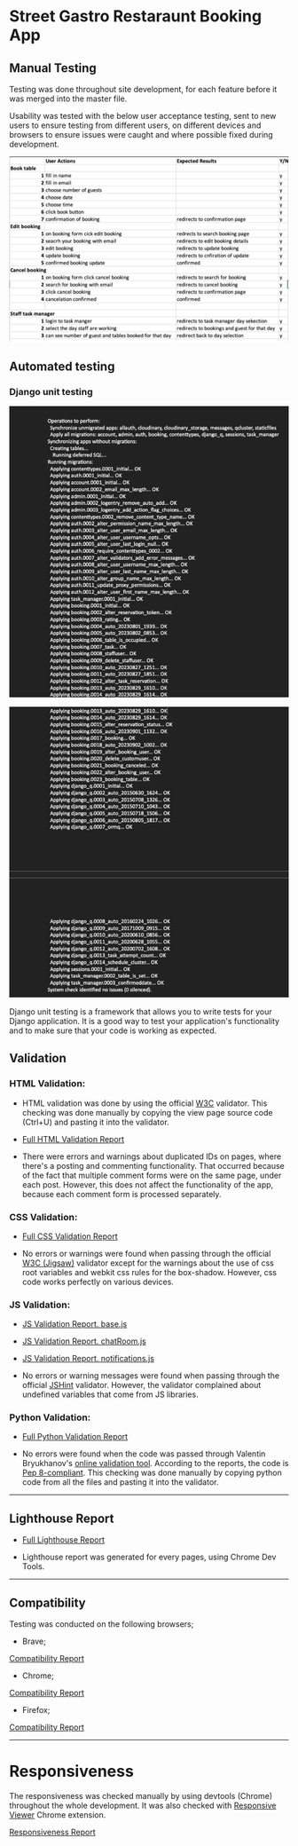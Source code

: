 # Street Gastro Restaraunt Booking App

## Manual Testing

Testing was done throughout site development, for each feature before it was merged into the master file.

Usability was tested with the below user acceptance testing, sent to new users to ensure testing from different users, on different devices and browsers to ensure issues were caught and where possible fixed during development.

![manual test](static/images/manuel-testing.png)




## Automated testing

### Django unit testing

![model test](static/images/verbosity-model-test-1.png)

![model test](static/images/verbosity-model-test-2.png)

Django unit testing is a framework that allows you to write tests for your Django application. It is a good way to test your application's functionality and to make sure that your code is working as expected. 

## Validation

### HTML Validation:

- HTML validation was done by using the official [W3C](https://validator.w3.org/) validator. This checking was done manually by copying the view page source code (Ctrl+U) and pasting it into the validator.

- [Full HTML Validation Report](documentation/validation/html_validation.pdf)

- There were errors and warnings about duplicated IDs on pages, where there's a posting and commenting functionality. That occurred because of the fact that multiple comment forms were on the same page, under each post. However, this does not affect the functionality of the app, because each comment form is processed separately.

### CSS Validation:

- [Full CSS Validation Report](documentation/validation/css_validation.png)

- No errors or warnings were found when passing through the official [W3C (Jigsaw)](https://jigsaw.w3.org/css-validator/#validate_by_uri) validator except for the warnings about the use of css root variables and webkit css rules for the box-shadow. However, css code works perfectly on various devices.


### JS Validation:

- [JS Validation Report. base.js](documentation/validation/js_validation_base_js.png)
- [JS Validation Report. chatRoom.js](documentation/validation/js_validation_chatroom.png)
- [JS Validation Report. notifications.js](documentation/validation/js_validation_notifications.png)

- No errors or warning messages were found when passing through the official [JSHint](https://www.jshint.com/) validator. However, the validator complained about undefined variables that come from JS libraries.

### Python Validation:
- [Full Python Validation Report](documentation/validation/python_validation.pdf)

- No errors were found when the code was passed through Valentin Bryukhanov's [online validation tool](http://pep8online.com/). According to the reports, the code is [Pep 8-compliant](https://legacy.python.org/dev/peps/pep-0008/). This checking was done manually by copying python code from all the files and pasting it into the validator.

---
## Lighthouse Report

- [Full Lighthouse Report](documentation/validation/lighthouse_report.pdf)

- Lighthouse report was generated for every pages, using Chrome Dev Tools.

--- 

## Compatibility

Testing was conducted on the following browsers;

- Brave;

[Compatibility Report](documentation/compatibility/compatibility_brave.png)

- Chrome;

[Compatibility Report](documentation/compatibility/compatibility_chrome.png)

- Firefox;

[Compatibility Report](documentation/compatibility/compatibility_firefox.png)

---

# Responsiveness

The responsiveness was checked manually by using devtools (Chrome) throughout the whole development. It was also checked with [Responsive Viewer](https://chrome.google.com/webstore/detail/responsive-viewer/inmopeiepgfljkpkidclfgbgbmfcennb/related?hl=en) Chrome extension.

[Responsiveness Report](documentation/responsiveness/responsiveness.pdf)